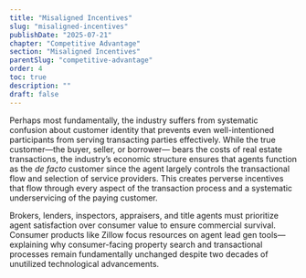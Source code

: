```yaml
---
title: "Misaligned Incentives"
slug: "misaligned-incentives"
publishDate: "2025-07-21"
chapter: "Competitive Advantage"
section: "Misaligned Incentives"
parentSlug: "competitive-advantage"
order: 4
toc: true
description: ""
draft: false
---
```


Perhaps most fundamentally, the industry suffers from systematic confusion about customer identity that prevents even well-intentioned participants from serving transacting parties effectively. While the true customer—the buyer, seller, or borrower— bears the costs of real estate transactions, the industry’s economic structure ensures that agents function as the *de facto* customer since the agent largely controls the transactional flow and selection of service providers. This creates perverse incentives that flow through every aspect of the transaction process and a systematic underservicing of the paying customer.

Brokers, lenders, inspectors, appraisers, and title agents must prioritize agent satisfaction over consumer value to ensure commercial survival. Consumer products like Zillow focus resources on agent lead gen tools—explaining why consumer-facing property search and transactional processes remain fundamentally unchanged despite two decades of unutilized technological advancements.
